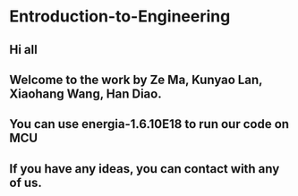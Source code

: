 # Entroduction-to-Engineering
## Hi all
## Welcome to the work by Ze Ma,  Kunyao Lan, Xiaohang Wang,  Han Diao.
## You can use energia-1.6.10E18 to run our code on MCU
## If you have any ideas, you can contact with any of us.

